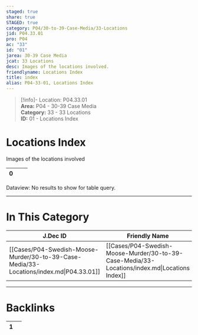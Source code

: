 ```yaml
---  
staged: true  
share: true  
STAGED: true  
category: P04/30-to-39-Case-Media/33-Locations  
jid: P04.33.01  
pro: P04  
ac: "33"  
id: "01"  
jarea: 30-39 Case Media  
jcat: 33 Locations  
desc: Images of the locations involved.  
friendlyname: Locations Index  
title: index  
alias: P04-33-01, Locations Index  
---  
```

  
>[!info]- Location: P04.33.01  
>**Area:** P04 - 30-39 Case Media  
>**Category:** 33 - 33 Locations  
>**ID:** 01 - Locations Index  
  
# Locations Index  
  
Images of the locations involved  
   
<div><table class="dataview table-view-table"><thead class="table-view-thead"><tr class="table-view-tr-header"><th class="table-view-th"><span></span><span class="dataview small-text">0</span></th><th class="table-view-th"><span></span></th><th class="table-view-th"><span></span></th></tr></thead><tbody class="table-view-tbody"></tbody></table><div class="dataview dataview-error-box"><p class="dataview dataview-error-message">Dataview: No results to show for table query.</p></div></div>  
  
  
---  
# In This Category  
  
| J.Dec ID                                                                                | Friendly Name                                                                                 | Description                       |  
| --------------------------------------------------------------------------------------- | --------------------------------------------------------------------------------------------- | --------------------------------- |  
| [[Cases/P04-Swedish-Moose-Murder/30-to-39-Case-Media/33-Locations/index.md\|P04.33.01]] | [[Cases/P04-Swedish-Moose-Murder/30-to-39-Case-Media/33-Locations/index.md\|Locations Index]] | Images of the locations involved. |  
  
  
---  
# Backlinks  
<div><table class="dataview table-view-table"><thead class="table-view-thead"><tr class="table-view-tr-header"><th class="table-view-th"><span></span><span class="dataview small-text">1</span></th><th class="table-view-th"><span></span></th></tr></thead><tbody class="table-view-tbody"></tbody></table></div>